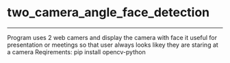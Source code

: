 # two_camera_angle_face_detection
----
Program uses 2 web camers and display the camera with face it useful for presentation or meetings so that user always looks likey they are staring at a camera
Reqirements:
  pip install opencv-python
